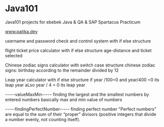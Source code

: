 # Java101
Java101 projects for ebebek Java &amp; QA &amp; SAP Spartacus Practicum

 www.patika.dev


username and password check and control system with if else structure

flight ticket price calculator with if else structure
age-distance and ticket selected

Chinese zodiac signs calculator with switch case structure 
chinese zodiac signs: birthday according to the remainder divided by 12

Leap year calculator with if else structure
if year /100=0 and year/400 =0 its leap year
aLso year / 4 = 0 its leap year

-----valueMaxMin-----
finding the largest and the smallest numbers by entered numbers
basically max and min value of numbers

-----findingPerfectNumber-----
finding perfect number
"Perfect numbers” are equal to the sum of their “proper” divisors (positive integers that divide a number evenly, not counting itself).


